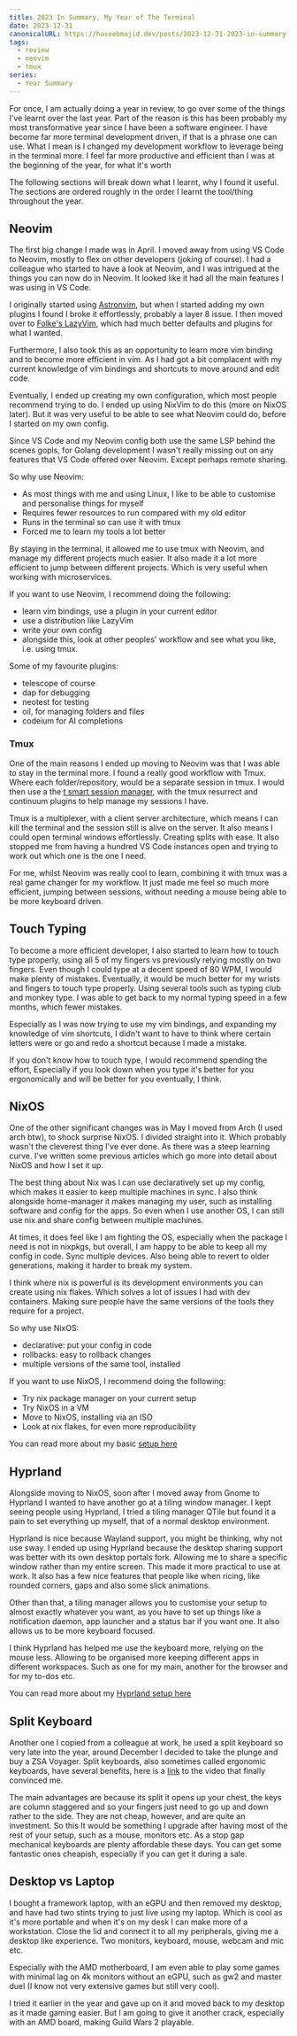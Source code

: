 ```yaml
---
title: 2023 In Summary, My Year of The Terminal
date: 2023-12-31
canonicalURL: https://haseebmajid.dev/posts/2023-12-31-2023-in-summary-my-year-of-the-terminal
tags:
  - review
  - neovim
  - tmux
series:
  - Year Summary
---
```


For once, I am actually doing a year in review, to go over some of the things I've learnt over the last year. 
Part of the reason is this has been probably my most transformative year since I have been a software engineer. 
I have become far more terminal development driven, if that is a phrase one can use. What I mean is I changed my 
development workflow to leverage being in the terminal more. I feel far more productive and efficient than I was at 
the beginning of the year, for what it's worth

The following sections will break down what I learnt, why I found it useful. The sections are ordered roughly in
the order I learnt the tool/thing throughout the year.

## Neovim

The first big change I made was in April. I moved away from using VS Code to Neovim, mostly to flex on other developers
(joking of course). I had a colleague who started to have a look at Neovim, and I was intrigued at the things you can 
now do in Neovim. It looked like it had all the main features I was using in VS Code.

I originally started using [Astronvim](https://astronvim.com/), but when I started adding my own plugins I found I broke it effortlessly, probably
a layer 8 issue. I then moved over to [Folke's LazyVim](https://www.lazyvim.org/), which had much better defaults and plugins for what I wanted.

Furthermore, I also took this as an opportunity to learn more vim binding and to become more efficient in vim. As I had got a bit 
complacent with my current knowledge of vim bindings and shortcuts to move around and edit code.

Eventually, I ended up creating my own configuration, which most people recommend trying to do. I ended up using NixVim 
to do this (more on NixOS later). But it was very useful to be able to see what Neovim could do, before I started 
on my own config.

Since VS Code and my Neovim config both use the same LSP behind the scenes gopls, for Golang development I wasn't really
missing out on any features that VS Code offered over Neovim. Except perhaps remote sharing.

So why use Neovim:

-  As most things with me and using Linux, I like to be able to customise and personalise things for myself
-  Requires fewer resources to run compared with my old editor
- Runs in the terminal so can use it with tmux
- Forced me to learn my tools a lot better

By staying in the terminal, it allowed me to use tmux with Neovim, and manage my different projects much easier. It also
made it a lot more efficient to jump between different projects. Which is very useful when working with microservices.

If you want to use Neovim, I recommend doing the following:

- learn vim bindings, use a plugin in your current editor
- use a distribution like LazyVim
- write your own config
- alongside this, look at other peoples' workflow and see what you like, i.e. using tmux.

Some of my favourite plugins:

- telescope of course
- dap for debugging
- neotest for testing
- oil, for managing folders and files
- codeium for AI completions

### Tmux

One of the main reasons I ended up moving to Neovim was that I was able to stay in the terminal more. I found a really
good workflow with Tmux. Where each folder/repository, would be a separate session in tmux. I would then use a the [
t smart session manager](https://github.com/joshmedeski/t-smart-tmux-session-manager), with the tmux resurrect and continuum plugins to help manage my sessions I have.

Tmux is a multiplexer, with a client server architecture, which means I can kill the terminal and the session still is 
alive on the server. It also means I could open terminal windows effortlessly. Creating splits with ease. It also 
stopped me from having a hundred VS Code instances open and trying to work out which one is the one I need. 

For me, whilst Neovim was really cool to learn, combining it with tmux was a real game changer for my workflow. It just 
made me feel so much more efficient, jumping between sessions, without needing a mouse being able to be more keyboard 
driven.

## Touch Typing

To become a more efficient developer, I also started to learn how to touch type properly, using all 5 of my fingers vs 
previously relying mostly on two fingers. Even though I could type at a decent speed of 80 WPM, I would make plenty of mistakes.
Eventually, it would be much better for my wrists and fingers to touch type properly. Using several tools such as 
typing club and monkey type. I was able to get back to my normal typing speed in a few months, which fewer mistakes.

Especially as I was now trying to use my vim bindings, and expanding my knowledge of vim shortcuts, I didn't want to have 
to think where certain letters were or go and redo a shortcut because I made a mistake.

If you don't know how to touch type, I would recommend spending the effort, Especially if you look down when you type 
it's better for you ergonomically and will be better for you eventually, I think.

## NixOS

One of the other significant changes was in May I moved from Arch (I used arch btw), to shock surprise NixOS. I divided straight 
into it. Which probably wasn't the cleverest thing I've ever done. As there was a steep learning curve. I've written 
some previous articles which go more into detail about NixOS and how I set it up.

The best thing about Nix was I can use declaratively set up my config, which makes it easier to keep multiple machines
in sync. I also think alongside home-manager it makes managing my user, such as installing software and config 
for the apps. So even when I use another OS, I can still use nix and share config between multiple machines.

At times, it does feel like I am fighting the OS, especially when the package I need is not in nixpkgs, but overall, I am 
happy to be able to keep all my config in code. Sync multiple devices. Also being able to revert to older 
generations, making it harder to break my system.

I think where nix is powerful is its development environments you can create using nix flakes. Which solves a 
lot of issues I had with dev containers. Making sure people have the same versions of the tools they require for a project.

So why use NixOS:

- declarative: put your config in code
- rollbacks: easy to rollback changes
- multiple versions of the same tool, installed

If you want to use NixOS, I recommend doing the following:

- Try nix package manager on your current setup
- Try NixOS in a VM
- Move to NixOS, installing via an ISO
- Look at nix flakes, for even more reproducibility

You can read more about my basic [setup here](https://haseebmajid.dev/posts/2023-10-24-part-2-how-to-setup-nixos-as-part-of-your-development-workflow/)

## Hyprland

Alongside moving to NixOS, soon after I moved away from Gnome to Hyprland I wanted to have another go at a tiling window manager.
I kept seeing people using Hyprland, I tried a tiling manager QTile but found it a pain to 
set everything up myself, that of a normal desktop environment. 

Hyprland is nice because Wayland support, you might be thinking, why not use sway. I ended up using Hyprland because 
the desktop sharing support was better with its own desktop portals fork. Allowing me to share a specific window 
rather than my entire screen. This made it more practical to use at work. It also has a few nice features that people like
when ricing, like rounded corners, gaps and also some slick animations.

Other than that, a tiling manager allows you  to customise your setup to almost exactly whatever you want, as you 
have to set up things like a notification daemon, app launcher and a status bar if you want one. It also allows us to 
be more keyboard focused.

I think Hyprland has helped me use the keyboard more, relying on the mouse less. Allowing to be organised more 
keeping different apps in different workspaces. Such as one for my main, another for the browser and for my to-dos etc.

You can read more about my [Hyprland setup here](https://haseebmajid.dev/posts/2023-11-15-part-3-hyprland-as-part-of-your-development-workflow/)

## Split Keyboard

Another one I copied from a colleague at work, he used a split keyboard so very late into the year, around December 
I decided to take the plunge and buy a ZSA Voyager. Split keyboards, also sometimes called ergonomic keyboards, have 
several benefits, here is a [link](https://www.youtube.com/watch?v=76eALNFp3kk) to the video that finally convinced me. 

The main advantages are because its split it opens up your chest, the keys are column staggered and so your fingers
just need to go up and down rather to the side. They are not cheap, however, and are quite an investment. So this 
It would be something I upgrade after having most of the rest of your setup, such as a mouse, monitors etc. As a stop 
gap mechanical keyboards are plenty affordable these days. You can get some fantastic ones cheapish, especially if 
you can get it during a sale.

## Desktop vs Laptop

I bought a framework laptop, with an eGPU and then removed my desktop, and have had two stints trying to just live using
my laptop. Which is cool as it's more portable and when it's on my desk I can make more of a workstation. Close the lid 
and connect it to all my peripherals, giving me a desktop like experience. Two monitors, keyboard, mouse, webcam and mic 
etc.

Especially with the AMD motherboard, I am even able to play some games with minimal lag on 4k monitors without an 
eGPU, such as gw2 and master duel (I know not very extensive games but still very cool).

I tried it earlier in the year and gave up on it and moved back to my desktop as it made gaming easier. But I am going 
to give it another crack, especially with an AMD board, making Guild Wars 2 playable.
